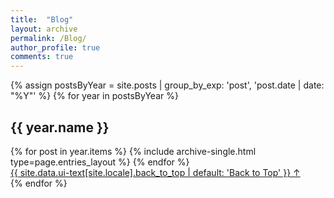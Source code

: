 ```yaml
---
title:  "Blog"
layout: archive
permalink: /Blog/
author_profile: true
comments: true
---
```


{% assign postsByYear = site.posts | group_by_exp: 'post', 'post.date | date: "%Y"' %}
{% for year in postsByYear %}
  <section id="{{ year.name }}" class="taxonomy__section">
    <h2 class="archive__subtitle">{{ year.name }}</h2>
    <div class="entries-{{ page.entries_layout | default: 'list' }}">
      {% for post in year.items %}
        {% include archive-single.html type=page.entries_layout %}
      {% endfor %}
    </div>
    <a href="#page-title" class="back-to-top">{{ site.data.ui-text[site.locale].back_to_top | default: 'Back to Top' }} &uarr;</a>
  </section>
{% endfor %}


